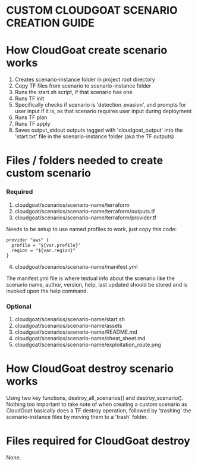 # CUSTOM CLOUDGOAT SCENARIO CREATION GUIDE

# How CloudGoat create scenario works

1. Creates scenario-instance folder in project root directory
2. Copy TF files from scenario to scenario-instance folder
3. Runs the start.sh script, if that scenario has one
4. Runs TF init
5. Specifically checks if scenario is 'detection_evasion', and prompts for user input if it is, as that scenario requires user input during deployment
6. Runs TF plan
7. Runs TF apply
8. Saves output_stdout outputs tagged with 'cloudgoat_output' into the 'start.txt' file in the scenario-instance folder (aka the TF outputs)



# Files / folders needed to create custom scenario

### Required
1. cloudgoat/scenarios/scenario-name/terraform
2. cloudgoat/scenarios/scenario-name/terraform/outputs.tf
3. cloudgoat/scenarios/scenario-name/terraform/provider.tf

Needs to be setup to use named profiles to work, just copy this code:

```
provider "aws" {
  profile = "${var.profile}"
  region = "${var.region}"
}
```
4. cloudgoat/scenarios/scenario-name/manifest.yml

The manifest.yml file is where textual info about the scenario like the scenario name, author, version, help, last updated should be stored and is invoked upon the help command.

### Optional
1. cloudgoat/scenarios/scenario-name/start.sh
2. cloudgoat/scenarios/scenario-name/assets
3. cloudgoat/scenarios/scenario-name/README.md
4. cloudgoat/scenarios/scenario-name/cheat_sheet.md
5. cloudgoat/scenarios/scenario-name/exploitation_route.png



# How CloudGoat destroy scenario works

Using two key functions, destroy_all_scenarios() and destroy_scenario(). Nothing too important to take note of when creating a custom scenario as CloudGoat basically does a TF destroy operation, followed by 'trashing' the scenario-instance files by moving them to a 'trash' folder.


# Files required for CloudGoat destroy
None.